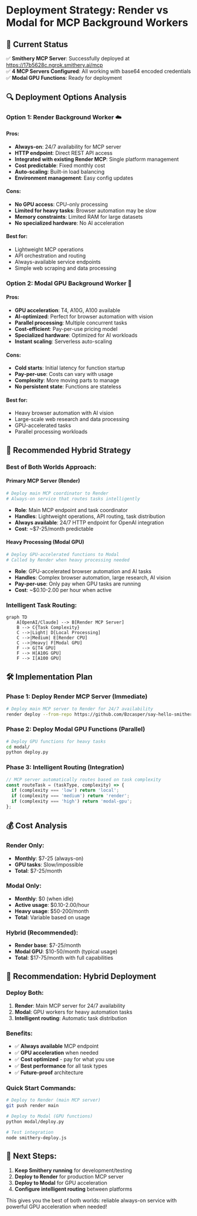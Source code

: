# Deployment Strategy: Render vs Modal for MCP Background Workers

## 🎯 Current Status
✅ **Smithery MCP Server**: Successfully deployed at https://17b5628c.ngrok.smithery.ai/mcp  
✅ **4 MCP Servers Configured**: All working with base64 encoded credentials  
✅ **Modal GPU Functions**: Ready for deployment  

## 🔍 Deployment Options Analysis

### Option 1: Render Background Worker ☁️

#### **Pros:**
- **Always-on**: 24/7 availability for MCP server
- **HTTP endpoint**: Direct REST API access
- **Integrated with existing Render MCP**: Single platform management
- **Cost predictable**: Fixed monthly cost
- **Auto-scaling**: Built-in load balancing
- **Environment management**: Easy config updates

#### **Cons:**
- **No GPU access**: CPU-only processing
- **Limited for heavy tasks**: Browser automation may be slow
- **Memory constraints**: Limited RAM for large datasets
- **No specialized hardware**: No AI acceleration

#### **Best for:**
- Lightweight MCP operations
- API orchestration and routing
- Always-available service endpoints
- Simple web scraping and data processing

### Option 2: Modal GPU Background Worker 🚀

#### **Pros:**
- **GPU acceleration**: T4, A10G, A100 available
- **AI-optimized**: Perfect for browser automation with vision
- **Parallel processing**: Multiple concurrent tasks
- **Cost-efficient**: Pay-per-use pricing model
- **Specialized hardware**: Optimized for AI workloads
- **Instant scaling**: Serverless auto-scaling

#### **Cons:**
- **Cold starts**: Initial latency for function startup
- **Pay-per-use**: Costs can vary with usage
- **Complexity**: More moving parts to manage
- **No persistent state**: Functions are stateless

#### **Best for:**
- Heavy browser automation with AI vision
- Large-scale web research and data processing
- GPU-accelerated tasks
- Parallel processing workloads

## 🎯 **Recommended Hybrid Strategy**

### **Best of Both Worlds Approach:**

#### **Primary MCP Server (Render)** 
```bash
# Deploy main MCP coordinator to Render
# Always-on service that routes tasks intelligently
```

- **Role**: Main MCP endpoint and task coordinator
- **Handles**: Lightweight operations, API routing, task distribution
- **Always available**: 24/7 HTTP endpoint for OpenAI integration
- **Cost**: ~$7-25/month predictable

#### **Heavy Processing (Modal GPU)**
```bash  
# Deploy GPU-accelerated functions to Modal
# Called by Render when heavy processing needed
```

- **Role**: GPU-accelerated browser automation and AI tasks
- **Handles**: Complex browser automation, large research, AI vision
- **Pay-per-use**: Only pay when GPU tasks are running
- **Cost**: ~$0.10-2.00 per hour when active

### **Intelligent Task Routing:**

```mermaid
graph TD
    A[OpenAI/Claude] --> B[Render MCP Server]
    B --> C{Task Complexity}
    C -->|Light| D[Local Processing]
    C -->|Medium| E[Render CPU]
    C -->|Heavy| F[Modal GPU]
    F --> G[T4 GPU]
    F --> H[A10G GPU]
    F --> I[A100 GPU]
```

## 🛠️ Implementation Plan

### Phase 1: Deploy Render MCP Server (Immediate)
```bash
# Deploy main MCP server to Render for 24/7 availability
render deploy --from-repo https://github.com/Bzcasper/say-hello-smithery-mcp
```

### Phase 2: Deploy Modal GPU Functions (Parallel)  
```bash
# Deploy GPU functions for heavy tasks
cd modal/
python deploy.py
```

### Phase 3: Intelligent Routing (Integration)
```javascript
// MCP server automatically routes based on task complexity
const routeTask = (taskType, complexity) => {
  if (complexity === 'low') return 'local';
  if (complexity === 'medium') return 'render';
  if (complexity === 'high') return 'modal-gpu';
};
```

## 💰 Cost Analysis

### **Render Only:**
- **Monthly**: $7-25 (always-on)
- **GPU tasks**: Slow/impossible
- **Total**: $7-25/month

### **Modal Only:**
- **Monthly**: $0 (when idle)
- **Active usage**: $0.10-2.00/hour
- **Heavy usage**: $50-200/month
- **Total**: Variable based on usage

### **Hybrid (Recommended):**
- **Render base**: $7-25/month
- **Modal GPU**: $10-50/month (typical usage)
- **Total**: $17-75/month with full capabilities

## 🚀 **Recommendation: Hybrid Deployment**

### **Deploy Both:**

1. **Render**: Main MCP server for 24/7 availability
2. **Modal**: GPU workers for heavy automation tasks
3. **Intelligent routing**: Automatic task distribution

### **Benefits:**
- ✅ **Always available** MCP endpoint
- ✅ **GPU acceleration** when needed  
- ✅ **Cost optimized** - pay for what you use
- ✅ **Best performance** for all task types
- ✅ **Future-proof** architecture

### **Quick Start Commands:**

```bash
# Deploy to Render (main MCP server)
git push render main

# Deploy to Modal (GPU functions)  
python modal/deploy.py

# Test integration
node smithery-deploy.js
```

## 🎯 **Next Steps:**

1. **Keep Smithery running** for development/testing
2. **Deploy to Render** for production MCP server
3. **Deploy to Modal** for GPU acceleration
4. **Configure intelligent routing** between platforms

This gives you the best of both worlds: reliable always-on service with powerful GPU acceleration when needed!